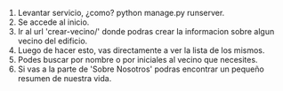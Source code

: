1. Levantar servicio, ¿como? python manage.py runserver.
2. Se accede al inicio.  
3. Ir al url 'crear-vecino/' donde podras crear la informacion sobre algun vecino del edificio.
4. Luego de hacer esto, vas directamente a ver la lista de los mismos.
5. Podes buscar por nombre o por iniciales al vecino que necesites. 
6. Si vas a la parte de 'Sobre Nosotros' podras encontrar un pequeño resumen de nuestra vida. 